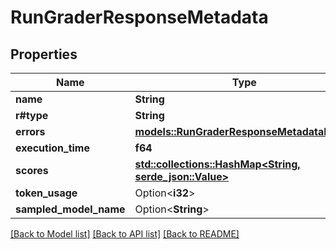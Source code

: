 # RunGraderResponseMetadata

## Properties

Name | Type | Description | Notes
------------ | ------------- | ------------- | -------------
**name** | **String** |  | 
**r#type** | **String** |  | 
**errors** | [**models::RunGraderResponseMetadataErrors**](RunGraderResponse_metadata_errors.md) |  | 
**execution_time** | **f64** |  | 
**scores** | [**std::collections::HashMap<String, serde_json::Value>**](serde_json::Value.md) |  | 
**token_usage** | Option<**i32**> |  | 
**sampled_model_name** | Option<**String**> |  | 

[[Back to Model list]](../README.md#documentation-for-models) [[Back to API list]](../README.md#documentation-for-api-endpoints) [[Back to README]](../README.md)


